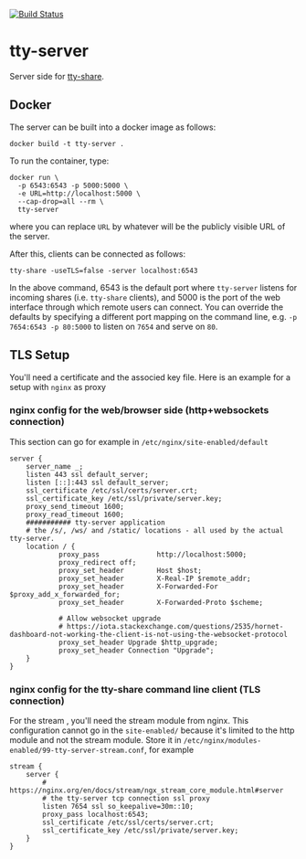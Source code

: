 [![Build Status](https://travis-ci.com/elisescu/tty-server.svg?branch=master)](https://travis-ci.com/elisescu/tty-server)

# tty-server

Server side for [tty-share](https://github.com/elisescu/tty-share).


## Docker

The server can be built into a docker image as follows:

    docker build -t tty-server .

To run the container, type:

    docker run \
      -p 6543:6543 -p 5000:5000 \
      -e URL=http://localhost:5000 \
      --cap-drop=all --rm \
      tty-server

where you can replace `URL` by whatever will be the publicly visible URL of the server.

After this, clients can be connected as follows:

    tty-share -useTLS=false -server localhost:6543

In the above command, 6543 is the default port where `tty-server` listens for
incoming shares (i.e. `tty-share` clients), and 5000 is the port of the web
interface through which remote users can connect. You can override the
defaults by specifying a different port mapping on the command line, e.g.
`-p 7654:6543 -p 80:5000` to listen on `7654` and serve on `80`.


## TLS Setup

You'll need a certificate and the associed key file.
Here is an example for a setup with `nginx` as proxy

### nginx config for the web/browser side (http+websockets connection)
This section can go for example in `/etc/nginx/site-enabled/default`

    server {
        server_name _;
        listen 443 ssl default_server;
        listen [::]:443 ssl default_server;
        ssl_certificate /etc/ssl/certs/server.crt;
        ssl_certificate_key /etc/ssl/private/server.key;
        proxy_send_timeout 1600;
        proxy_read_timeout 1600;
        ########### tty-server application
        # the /s/, /ws/ and /static/ locations - all used by the actual tty-server.
        location / {
                proxy_pass              http://localhost:5000;
                proxy_redirect off;
                proxy_set_header        Host $host;
                proxy_set_header        X-Real-IP $remote_addr;
                proxy_set_header        X-Forwarded-For $proxy_add_x_forwarded_for;
                proxy_set_header        X-Forwarded-Proto $scheme;

                # Allow websocket upgrade
                # https://iota.stackexchange.com/questions/2535/hornet-dashboard-not-working-the-client-is-not-using-the-websocket-protocol
                proxy_set_header Upgrade $http_upgrade;
                proxy_set_header Connection "Upgrade";
        }
    }

### nginx config for the tty-share command line client (TLS connection)
For the stream , you'll need the stream module from nginx. This configuration cannot go in the `site-enabled/` because it's limited to the http module and not the stream module. Store it in `/etc/nginx/modules-enabled/99-tty-server-stream.conf`, for example

    stream {
        server {
            # https://nginx.org/en/docs/stream/ngx_stream_core_module.html#server
            # the tty-server tcp connection ssl proxy
            listen 7654 ssl so_keepalive=30m::10;
            proxy_pass localhost:6543;
            ssl_certificate /etc/ssl/certs/server.crt;
            ssl_certificate_key /etc/ssl/private/server.key;
        }
    }

